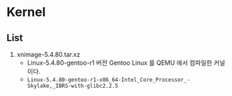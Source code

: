 # Kernel

## List

1. xnimage-5.4.80.tar.xz
    * Linux-5.4.80-gentoo-r1 버전 Gentoo Linux 를 QEMU 에서 컴파일한 커널이다.
    * `Linux-5.4.80-gentoo-r1-x86_64-Intel_Core_Processor_-Skylake,_IBRS-with-glibc2.2.5`
